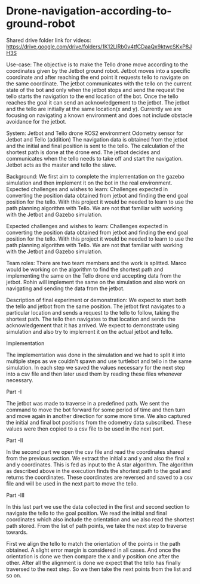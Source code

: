 # Drone-navigation-according-to-ground-robot

Shared drive folder link for videos:
https://drive.google.com/drive/folders/1K12LIRb0v4tfCDaaQx9ktwcSKxP8JH3S 

Use-case:
The objective is to make the Tello drone move according to the
coordinates given by the Jetbot ground robot.
Jetbot moves into a specific coordinate and after reaching the end
point it requests tello to navigate on the same coordinate. The jetbot
communicates with the tello on the current state of the bot and only
when the jetbot stops and send the request the tello starts the
navigation to the end location of the bot. Once the tello reaches the
goal it can send an acknowledgement to the jetbot. The jetbot and the
tello are initially at the same location(x and y). Currently we are
focusing on navigating a known environment and does not include
obstacle avoidance for the jetbot.

System:
Jetbot and Tello drone
ROS2 environment
Odometry sensor for Jetbot and Tello (addition)
The navigation data is obtained from the jetbot and the initial and final
position is sent to the tello. The calculation of the shortest path is
done at the drone end. The jetbot decides and communicates when
the tello needs to take off and start the navigation. Jetbot acts as the
master and tello the slave.

Background:
We first aim to complete the implementation on the gazebo simulation
and then implement it on the bot in the real environment.
Expected challenges and wishes to learn:
Challenges expected in converting the position data obtained from
jetbot and finding the end goal position for the tello. With this project it
would be needed to learn to use the path planning algorithm with
Tello. We are not that familiar with working with the Jetbot and
Gazebo simulation.

Expected challenges and wishes to learn:
Challenges expected in converting the position data obtained from
jetbot and finding the end goal position for the tello. With this project it
would be needed to learn to use the path planning algorithm with
Tello. We are not that familiar with working with the Jetbot and
Gazebo simulation.

Team roles:
There are two team members and the work is splitted. Marco would
be working on the algorithm to find the shortest path and
implementing the same on the Tello drone end accepting data from
the jetbot. Rohin will implement the same on the simulation and also
work on navigating and sending the data from the jetbot.

Description of final experiment or demonstration:
We expect to start both the tello and jetbot from the same position.
The jetbot first navigates to a particular location and sends a request
to the tello to follow, taking the shortest path. The tello then navigates
to that location and sends the acknowledgement that it has arrived.
We expect to demonstrate using simulation and also try to implement
it on the actual jetbot and tello.

Implementation

The implementation was done in the simulation and we had to split it into multiple steps as we couldn't spawn and use turtlebot and tello in the same simulation. In each step we saved the values necessary for the next step into a csv file and then later used them by reading these files whenever necessary.

Part -I 

The jetbot was made to traverse in a predefined path. We sent the command to move the bot forward for some period of time and then turn and move again in another direction for some more time. We also captured the initial and final bot positions from the odometry data subscribed. These values were then copied to a csv file to be used in the next part.

Part -II

In the second part we open the csv file and read the coordinates shared from the previous section. We extract the initial x and y and also the final x and y coordinates. This is fed as input to the A star algorithm. The algorithm as described above in the execution finds the shortest path to the goal and returns the coordinates. These coordinates are reversed and saved to a csv file and will be used in the next part to move the tello.

Part -III

In this last part we use the data collected in the first and second section to navigate the tello to the goal position. We read the initial and final coordinates which also include the orientation and we also read the shortest path stored. From the list of path points, we take the next step to traverse towards. 

First we align the tello to match the orientation of the points in the path obtained. A slight error margin is considered in all cases. And once the orientation is done we then compare the x and y position one after the other. After all the alignment is done we expect that the tello has finally traversed to the next step. So we then take the next points from the list and so on.

